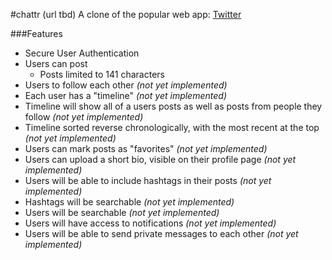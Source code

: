 #chattr (url tbd)
A clone of the popular web app: [Twitter](http://www.twitter.com)

###Features
* Secure User Authentication
* Users can post
  * Posts limited to 141 characters
* Users to follow each other *(not yet implemented)*
* Each user has a "timeline" *(not yet implemented)*
 * Timeline will show all of a users posts as well as posts from people they follow *(not yet implemented)*
 * Timeline sorted reverse chronologically, with the most recent at the top *(not yet implemented)*
* Users can mark posts as "favorites" *(not yet implemented)*
* Users can upload a short bio, visible on their profile page *(not yet implemented)*
* Users will be able to include hashtags in their posts *(not yet implemented)*
* Hashtags will be searchable *(not yet implemented)*
* Users will be searchable *(not yet implemented)*
* Users will have access to notifications *(not yet implemented)*
* Users will be able to send private messages to each other *(not yet implemented)*